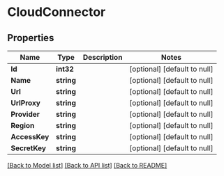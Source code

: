 # CloudConnector

## Properties
Name | Type | Description | Notes
------------ | ------------- | ------------- | -------------
**Id** | **int32** |  | [optional] [default to null]
**Name** | **string** |  | [optional] [default to null]
**Url** | **string** |  | [optional] [default to null]
**UrlProxy** | **string** |  | [optional] [default to null]
**Provider** | **string** |  | [optional] [default to null]
**Region** | **string** |  | [optional] [default to null]
**AccessKey** | **string** |  | [optional] [default to null]
**SecretKey** | **string** |  | [optional] [default to null]

[[Back to Model list]](../README.md#documentation-for-models) [[Back to API list]](../README.md#documentation-for-api-endpoints) [[Back to README]](../README.md)


